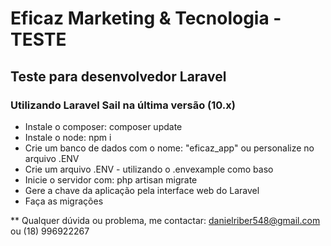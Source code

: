 # Eficaz Marketing & Tecnologia - TESTE
## Teste para desenvolvedor Laravel

### Utilizando Laravel Sail na última versão (10.x)



* Instale o composer: composer update
* Instale o node: npm i
* Crie um banco de dados com o nome: "eficaz_app" ou personalize no arquivo .ENV
* Crie um arquivo .ENV - utilizando o .envexample como baso
* Inicie o servidor com: php artisan migrate
* Gere a chave da aplicação pela interface web do Laravel
* Faça as migrações

** Qualquer dúvida ou problema, me contactar: danielriber548@gmail.com ou (18) 996922267
